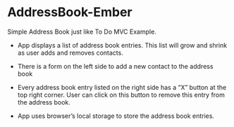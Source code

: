 AddressBook-Ember
=================

Simple Address Book just like To Do MVC Example.

* App displays a list of address book entries. This list will grow and shrink as user adds and removes contacts.

* There is a form on the left side to add a new contact to the address book

* Every address book entry listed on the right side has a “X” button at the top right corner. User can click on this button to remove this entry from the address book.

* App uses browser’s local storage to store the address book entries.
